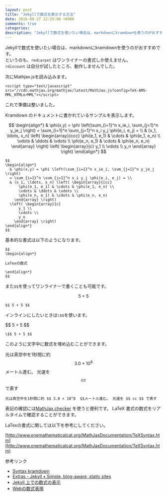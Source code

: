 ```yaml
---
layout: post
title: "Jekyllで数式を表示する方法"
date: 2016-06-27 12:25:08 +0900
comments: true
categories: 
description: "Jekyllで数式を使いたい場合は、markdownにkramdownを使うのがおすすめです。次にMathjax.jsを読み込みます。以上で準備が整ったので、LaTexの書式で数式を表現できます。"
---
```


Jekyllで数式を使いたい場合は、markdownにkramdownを使うのがおすすめです。  
というのも、`redcarpet` はワンライナーの書式しか使えません。  
`rdiscount` は自分が試したところ、動作しませんでした。

次にMathjax.jsを読み込みます。

~~~
<script type="text/javascript" src="//cdn.mathjax.org/mathjax/latest/MathJax.js?config=TeX-AMS-MML_HTMLorMML"></script>
~~~

これで準備は整いました。

Kramdown のドキュメントに書かれているサンプルを表示します。

$$
\begin{align*}
  & \phi(x,y) = \phi \left(\sum_{i=1}^n x_ie_i, \sum_{j=1}^n y_je_j \right)
  = \sum_{i=1}^n \sum_{j=1}^n x_i y_j \phi(e_i, e_j) = \\
  & (x_1, \ldots, x_n) \left( \begin{array}{ccc}
      \phi(e_1, e_1) & \cdots & \phi(e_1, e_n) \\
      \vdots & \ddots & \vdots \\
      \phi(e_n, e_1) & \cdots & \phi(e_n, e_n)
    \end{array} \right)
  \left( \begin{array}{c}
      y_1 \\
      \vdots \\
      y_n
    \end{array} \right)
\end{align*}
$$

~~~
$$
\begin{align*}
  & \phi(x,y) = \phi \left(\sum_{i=1}^n x_ie_i, \sum_{j=1}^n y_je_j \right)
  = \sum_{i=1}^n \sum_{j=1}^n x_i y_j \phi(e_i, e_j) = \\
  & (x_1, \ldots, x_n) \left( \begin{array}{ccc}
      \phi(e_1, e_1) & \cdots & \phi(e_1, e_n) \\
      \vdots & \ddots & \vdots \\
      \phi(e_n, e_1) & \cdots & \phi(e_n, e_n)
    \end{array} \right)
  \left( \begin{array}{c}
      y_1 \\
      \vdots \\
      y_n
    \end{array} \right)
\end{align*}
$$
~~~

基本的な書式は以下のようになります。

~~~
$$
\begin{align*}

LaTexの数式

\end{align*}
$$
~~~

また`$$`を使ってワンライナーで書くことも可能です。

$$ 5 + 5 $$

~~~
$$ 5 + 5 $$
~~~

インラインにしたいときは`\$$`を使います。

\$$ 5 + 5 $$

~~~
\$$ 5 + 5 $$
~~~

このように文字中に数式を埋め込むことができます。

光は真空中を1秒間に約 $$ 3.0 × 10^8  $$メートル進む。 光速を $$ cc $$ で表す

~~~
光は真空中を1秒間に約 $$ 3.0 × 10^8  $$メートル進む。 光速を $$ cc $$ で表す
~~~

表記の確認には[MathJax checker](http://gyafun.jp/ln/MathJax.html) を使うと便利です。
LaTeX 書式の数式をリアルタイムで確認することができます。

LaTexの書式に関しては以下を参考にしてください。

[http://www.onemathematicalcat.org/MathJaxDocumentation/TeXSyntax.htm](http://www.onemathematicalcat.org/MathJaxDocumentation/TeXSyntax.htm)

参考リンク

- [Syntax kramdown](http://kramdown.gettalong.org/syntax.html#math-blocks)
- [Extras - Jekyll • Simple, blog-aware, static sites](http://jekyllrb.com/docs/extras/)
- [Jekyll 上での数式の表示](http://sekika.github.io/2015/10/10/equation-on-jekyll/)
- [Webの数式表現](http://www.ic.daito.ac.jp/~mizutani/html/mathexpress.html)
